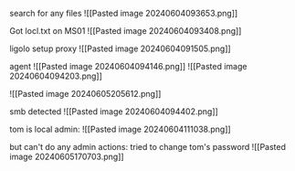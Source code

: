 search for any files 
![[Pasted image 20240604093653.png]]

Got locl.txt on MS01 
![[Pasted image 20240604093408.png]]

ligolo setup
proxy
![[Pasted image 20240604091505.png]]

agent
![[Pasted image 20240604094146.png]]
![[Pasted image 20240604094203.png]]

![[Pasted image 20240605205612.png]]

smb detected
![[Pasted image 20240604094402.png]]


tom is local admin:
![[Pasted image 20240604111038.png]]


but can't do any admin actions: tried to change tom's password
![[Pasted image 20240605170703.png]]

